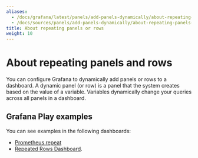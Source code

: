 ```yaml
---
aliases:
  - /docs/grafana/latest/panels/add-panels-dynamically/about-repeating-panels-rows/
  - /docs/sources/panels/add-panels-dynamically/about-repeating-panels-rows/
title: About repeating panels or rows
weight: 10
---
```


# About repeating panels and rows

You can configure Grafana to dynamically add panels or rows to a dashboard. A dynamic panel (or row) is a panel that the system creates based on the value of a variable. Variables dynamically change your queries across all panels in a dashboard.

## Grafana Play examples

You can see examples in the following dashboards:

- [Prometheus repeat](https://play.grafana.org/d/000000036/prometheus-repeat)
- [Repeated Rows Dashboard](https://play.grafana.org/d/000000153/repeat-rows).
